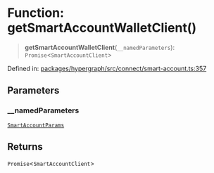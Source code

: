 # Function: getSmartAccountWalletClient()

> **getSmartAccountWalletClient**(`__namedParameters`): `Promise`\<`SmartAccountClient`\>

Defined in: [packages/hypergraph/src/connect/smart-account.ts:357](https://github.com/hashirpm/hypergraph/blob/ab4ea1cdb9430798142e0d735aac9d31c2cf0ae0/packages/hypergraph/src/connect/smart-account.ts#L357)

## Parameters

### \_\_namedParameters

[`SmartAccountParams`](../type-aliases/SmartAccountParams.md)

## Returns

`Promise`\<`SmartAccountClient`\>
